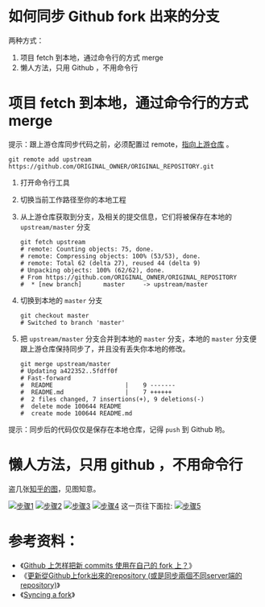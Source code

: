 # 如何同步 Github fork 出来的分支



两种方式：

1. 项目 fetch 到本地，通过命令行的方式 merge
2. 懒人方法，只用 Github ，不用命令行



# 项目 fetch 到本地，通过命令行的方式 merge

提示：跟上游仓库同步代码之前，必须配置过 remote，[指向上游仓库](https://help.github.com/articles/configuring-a-remote-for-a-fork/) 。

```
git remote add upstream https://github.com/ORIGINAL_OWNER/ORIGINAL_REPOSITORY.git
```

1. 打开命令行工具

2. 切换当前工作路径至你的本地工程

3. 从上游仓库获取到分支，及相关的提交信息，它们将被保存在本地的 `upstream/master` 分支

   ```
   git fetch upstream
   # remote: Counting objects: 75, done.
   # remote: Compressing objects: 100% (53/53), done.
   # remote: Total 62 (delta 27), reused 44 (delta 9)
   # Unpacking objects: 100% (62/62), done.
   # From https://github.com/ORIGINAL_OWNER/ORIGINAL_REPOSITORY
   #  * [new branch]      master     -> upstream/master
   ```

4. 切换到本地的 `master` 分支

   ```
   git checkout master
   # Switched to branch 'master'
   ```

5. 把 `upstream/master` 分支合并到本地的 `master` 分支，本地的 `master` 分支便跟上游仓库保持同步了，并且没有丢失你本地的修改。

   ```
   git merge upstream/master
   # Updating a422352..5fdff0f
   # Fast-forward
   #  README                    |    9 -------
   #  README.md                 |    7 ++++++
   #  2 files changed, 7 insertions(+), 9 deletions(-)
   #  delete mode 100644 README
   #  create mode 100644 README.md
   ```

提示：同步后的代码仅仅是保存在本地仓库，记得 `push` 到 Github 哟。

# 懒人方法，只用 github ，不用命令行

盗几张[知乎的图](http://www.zhihu.com/question/20393785)，见图知意。

[![步骤1](https://jinlong.github.io/image/sync-a-fork/1.jpg)](https://jinlong.github.io/image/sync-a-fork/1.jpg)
[![步骤2](https://jinlong.github.io/image/sync-a-fork/2.jpg)](https://jinlong.github.io/image/sync-a-fork/2.jpg)
[![步骤3](https://jinlong.github.io/image/sync-a-fork/3.jpg)](https://jinlong.github.io/image/sync-a-fork/3.jpg)
[![步骤4](https://jinlong.github.io/image/sync-a-fork/4.jpg)](https://jinlong.github.io/image/sync-a-fork/4.jpg)
这一页往下面拉:
[![步骤5](https://jinlong.github.io/image/sync-a-fork/5.jpg)](https://jinlong.github.io/image/sync-a-fork/5.jpg)

# 参考资料：

- 《[Github 上怎样把新 commits 使用在自己的 fork 上？](http://www.zhihu.com/question/20393785)》
- 《[更新從Github上fork出來的repository (或是同步兩個不同server端的repository)](https://www.peterdavehello.org/2014/02/update_forked_repository/)》
- 《[Syncing a fork](https://help.github.com/articles/syncing-a-fork/)》
